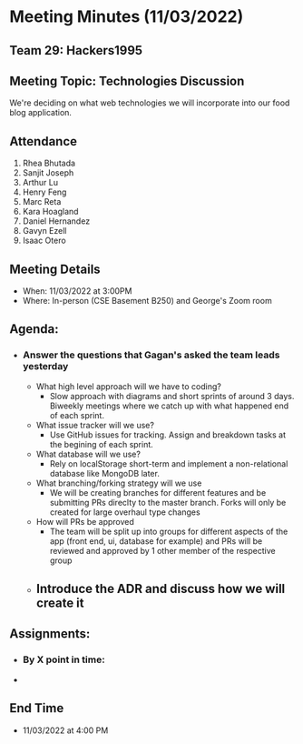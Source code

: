 # Meeting Minutes (11/03/2022)
## Team 29: Hackers1995
## Meeting Topic: Technologies Discussion
We're deciding on what web technologies we will incorporate into our food blog application.

## Attendance
1. Rhea Bhutada
2. Sanjit Joseph
3. Arthur Lu
4. Henry Feng
5. Marc Reta
6. Kara Hoagland
7. Daniel Hernandez
8. Gavyn Ezell
9. Isaac Otero

## Meeting Details
- When: 11/03/2022 at 3:00PM
- Where: In-person (CSE Basement B250) and George's Zoom room

## Agenda:
- ### Answer the questions that Gagan's asked the team leads yesterday
  - What high level approach will we have to coding?
    - Slow approach with diagrams and short sprints of around 3 days. Biweekly meetings where we catch up with what happened end of each sprint.
  - What issue tracker will we use?
    - Use GitHub issues for tracking. Assign and breakdown tasks at the begining of each sprint.
  - What database will we use?
    - Rely on localStorage short-term and implement a non-relational database like MongoDB later.
  - What branching/forking strategy will we use
    - We will be creating branches for different features and be submitting PRs direclty to the master branch. Forks will only be created for large overhaul type changes
  - How will PRs be approved
    - The team will be split up into groups for different aspects of the app (front end, ui, database for example) and PRs will be reviewed and approved by 1 other member of the respective group
  - Introduce the ADR and discuss how we will create it
    - 



## Assignments:
- ### By X point in time:
- 


## End Time
- 11/03/2022 at 4:00 PM